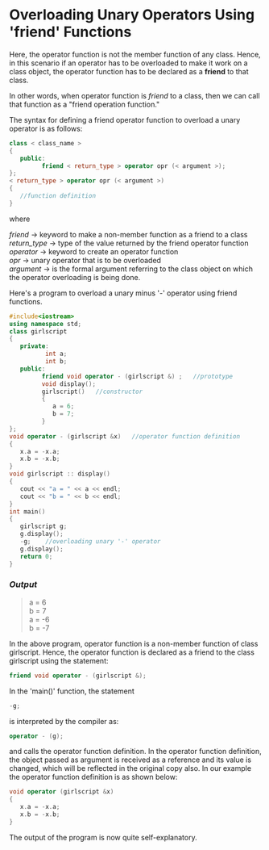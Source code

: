 # Overloading Unary Operators Using 'friend' Functions

Here, the operator function is not the member function of any class. Hence, in this scenario if an operator has to be overloaded to make it work on a class object, the operator function has to be declared as a **friend** to that class.  

In other words, when operator function is *friend* to a class, then we can call that function as a "friend operation function."  

The syntax for defining a friend operator function to overload a unary operator is as follows:  

```C++
class < class_name >
{
   public:
         friend < return_type > operator opr (< argument >);
};
< return_type > operator opr (< argument >)
{
   //function definition
}
```  
where  

*friend* -> keyword to make a non-member function as a friend to a class  
*return_type* -> type of the value returned by the friend operator function  
*operator* -> keyword to create an operator function  
*opr* -> unary operator that is to be overloaded  
*argument* -> is the formal argument referring to the class object on which the operator overloading is being done.  

Here's a program to overload a unary minus '-' operator using friend functions.  

```C++
#include<iostream>
using namespace std;
class girlscript
{
   private:
          int a;
          int b;
   public:
         friend void operator - (girlscript &) ;   //prototype
         void display();
         girlscript()   //constructor
         {
            a = 6;
            b = 7;
         }
};
void operator - (girlscript &x)   //operator function definition
{
   x.a = -x.a;
   x.b = -x.b;
}
void girlscript :: display()
{
   cout << "a = " << a << endl;
   cout << "b = " << b << endl;
}
int main()
{
   girlscript g;
   g.display();
   -g;    //overloading unary '-' operator
   g.display();
   return 0;
}
```  

### *Output*  
> a = 6  
> b = 7  
> a = -6  
> b = -7  

In the above program, operator function is a non-member function of class girlscript. Hence, the operator function is declared as a friend to the class girlscript using the statement:  
```C++
friend void operator - (girlscript &);  
```
In the 'main()' function, the statement  
```C++
-g;  
```
is interpreted by the compiler as:  
```C++
operator - (g);    
```
and calls the operator function definition. In the operator function definition, the object passed as argument is received as a reference and its value is changed, which will be reflected in the original copy also. In our example the operator function definition is as shown below:  
```C++
void operator (girlscript &x)
{
   x.a = -x.a;
   x.b = -x.b;
}
```  

The output of the program is now quite self-explanatory.
